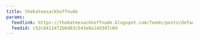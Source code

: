 ```yaml
---
title: thekateesackhoffnude
params:
  feedlink: https://thekateesackhoffnude.blogspot.com/feeds/posts/default?alt=rss
  feedid: c52c8411472b6d03c543e8a14d347c0d
---
```

